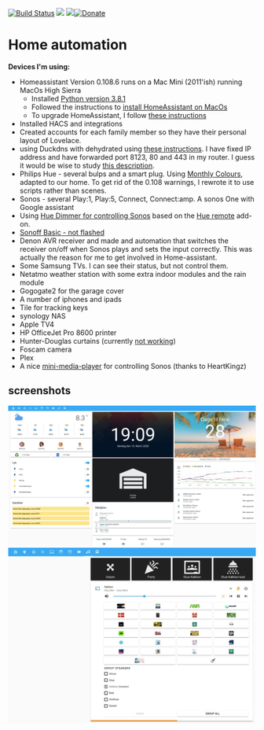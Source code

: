    [![Build Status](https://travis-ci.com/ClausDethlefsen/Home-AssistantConfig.svg?branch=master)](https://travis-ci.com/ClausDethlefsen/Home-AssistantConfig)
<a href="https://github.com/ClausDethlefsen/Home-AssistantConfig/commits/master"><img src="https://img.shields.io/github/last-commit/ClausDethlefsen/Home-AssistantConfig.svg?style=plasticr"/></a>
<a href="https://github.com/ClausDethlefsen/Home-AssistantConfig/stargazers"><img src="https://img.shields.io/github/stars/ClausDethlefsen/Home-AssistantConfig.svg?style=plasticr"/></a>[![Donate](https://img.shields.io/badge/donate-Coffee-yellow.svg)](https://www.buymeacoffee.com/Bwl9psu)
<!-- ![ha-version-shield] ![maintained] -->

 
# Home automation


**Devices I'm using:**
* Homeassistant Version 0.108.6 runs on a Mac Mini (2011'ish) running MacOs High Sierra 
  + Installed [Python version 3.8.1](https://www.python.org/downloads/mac-osx/)
  + Followed the instructions to [install HomeAssistant on MacOs](https://www.home-assistant.io/docs/installation/macos/)
  + To upgrade HomeAssistant, I follow [these instructions](https://www.home-assistant.io/docs/installation/virtualenv/#upgrading-home-assistant)
* Installed HACS and integrations
* Created accounts for each family member so they have their personal layout of Lovelace.
* using Duckdns with dehydrated using [these instructions](https://www.splitbrain.org/blog/2017-08/10-homeassistant_duckdns_letsencrypt). I have fixed IP address and have forwarded port 8123, 80 and 443 in my router. I guess it would be wise to study [this description](https://community.home-assistant.io/t/duckdns-its-not-just-me-its-you/131586).
* Philips Hue - several bulps and a smart plug. Using [Monthly Colours](https://github.com/CCOSTAN/Home-AssistantConfig/blob/0dbd30fe4ed2d19a5b8c56ad3f2bee062e22de2b/config/scene/monthly_colors.yaml), adapted to our home. To get rid of the 0.108 warnings, I rewrote it to use scripts rather than scenes. 
* Sonos - several Play:1, Play:5, Connect, Connect:amp. A sonos One with Google assistant 
* Using [Hue Dimmer for controlling Sonos](https://github.com/ClausDethlefsen/Home-AssistantConfig/blob/master/include/automations/anne.yaml) based on the [Hue remote](https://github.com/robmarkcole/Hue-remotes-HASS) add-on.
* [Sonoff Basic - not flashed](https://www.youtube.com/watch?v=DsTqOlrQQ1k)
* Denon AVR receiver and made and automation that switches the receiver on/off when Sonos plays and sets the input correctly. This was actually the reason for me to get involved in Home-assistant.
* Some Samsung TVs. I can see their status, but not control them.
* Netatmo weather station with some extra indoor modules and the rain module
* Gogogate2 for the garage cover
* A number of iphones and ipads
* Tile for tracking keys
* synology NAS
* Apple TV4
* HP OfficeJet Pro 8600 printer
* Hunter-Douglas curtains (currently [not working](https://github.com/home-assistant/core/issues/32324))
* Foscam camera
* Plex 
* A nice [mini-media-player](mini-media-player) for controlling Sonos (thanks to HeartKingz)

## screenshots
![Main window](screenshots/main.jpg)
![Player](screenshots/player.jpg)

